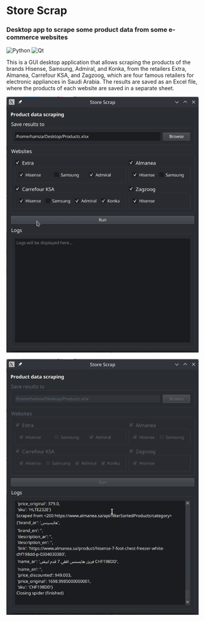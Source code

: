 # Store Scrap
### Desktop app to scrape some product data from some e-commerce websites

![Python](https://img.shields.io/badge/python-3670A0?style=for-the-badge&logo=python&logoColor=ffdd54)
![Qt](https://img.shields.io/badge/Qt-%23217346.svg?style=for-the-badge&logo=Qt&logoColor=white)

This is a GUI desktop application that allows scraping the products of the brands Hisense, Samsung, Admiral, and Konka, from the retailers Extra, Almanea, Carrefour KSA, and Zagzoog, which are four famous retailers for electronic appliances in Saudi Arabia. The results are saved as an Excel file, where the products of each website are saved in a separate sheet.

![screenshot2](./screenshots/screenshot2.png)

![screenshot1](./screenshots/screenshot1.png)
